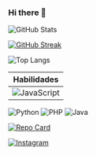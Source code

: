 ### Hi there 👋
![GitHub Stats](https://github-readme-stats.vercel.app/api?username=MarcinhoLetsCode&theme=transparent&bg_color=000&border_color=30A3DC&show_icons=true&icon_color=30A3DC&title_color=E94D5F&text_color=FFF)

[![GitHub Streak](https://streak-stats.demolab.com?user=MarcinhoLetsCode&theme=jolly)](https://git.io/streak-stats)

![Top Langs](https://github-readme-stats-git-masterrstaa-rickstaa.vercel.app/api/top-langs/?username=MarcinhoLetsCode&layout=compact&bg_color=000&border_color=30A3DC&title_color=E94D5F&text_color=FFF)

| Habilidades |
-|
| ![JavaScript](https://img.shields.io/badge/JavaScript-F7DF1E?style=for-the-badge&logo=javascript&logoColor=black)
![Python](https://img.shields.io/badge/Python-14354C?style=for-the-badge&logo=python&logoColor=white)
![PHP](https://img.shields.io/badge/PHP-777BB4?style=for-the-badge&logo=php&logoColor=white)
![Java](https://img.shields.io/badge/Java-000?style=for-the-badge&logo=java)

[![Repo Card](https://github-readme-stats.vercel.app/api/pin/?username=MarcinhoLetsCode&repo=TCC-Reconhecimento-Facial&bg_color=000&border_color=30A3DC&show_icons=true&icon_color=30A3DC&title_color=E94D5F&text_color=FFF)](https://github.com/MarcinhoLetsCode/TCC-Reconhecimento-Facial)

[![Instagram](https://img.shields.io/badge/-Instagram-%23E4405F?style=for-the-badge&logo=instagram&logoColor=white)](https://www.instagram.com/marcio.darlan_personal/)

<!--
**MarcinhoLetsCode/MarcinhoLetsCode** is a ✨ _special_ ✨ repository because its `README.md` (this file) appears on your GitHub profile.

Here are some ideas to get you started:

- 🔭 I’m currently working on ...
- 🌱 I’m currently learning ...
- 👯 I’m looking to collaborate on ...
- 🤔 I’m looking for help with ...
- 💬 Ask me about ...
- 📫 How to reach me: ...
- 😄 Pronouns: ...
- ⚡ Fun fact: ...
-->
